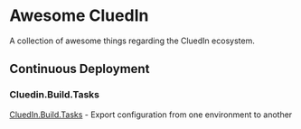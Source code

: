 # Awesome CluedIn
A collection of awesome things regarding the CluedIn ecosystem.

## Continuous Deployment

### Cluedin.Build.Tasks

[CluedIn.Build.Tasks](https://github.com/robobrown/Cluedin.Build.Tasks) - Export configuration from one environment to another
